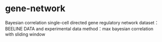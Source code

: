 # gene-network
Bayesian correlation  single-cell directed gene regulatory network
dataset：BEELINE DATA and experimental data
method：max bayesian correlation with sliding window 


